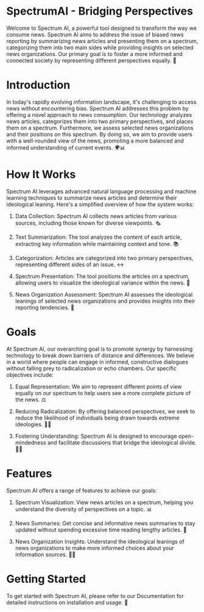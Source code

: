 ﻿# SpectrumAI - Bridging Perspectives

 Welcome to Spectrum AI, a powerful tool designed to transform the way we consume news. Spectrum AI aims to address the issue of biased news reporting by summarizing news articles and presenting them on a spectrum, categorizing them into two main sides while providing insights on selected news organizations. Our primary goal is to foster a more informed and connected society by representing different perspectives equally. 🌟


# Introduction
In today's rapidly evolving information landscape, it's challenging to access news without encountering bias. Spectrum AI addresses this problem by offering a novel approach to news consumption. Our technology analyzes news articles, categorizes them into two primary perspectives, and places them on a spectrum. Furthermore, we assess selected news organizations and their positions on this spectrum. By doing so, we aim to provide users with a well-rounded view of the news, promoting a more balanced and informed understanding of current events. 🌍📊

# How It Works
Spectrum AI leverages advanced natural language processing and machine learning techniques to summarize news articles and determine their ideological leaning. Here's a simplified overview of how the system works:

1. Data Collection: Spectrum AI collects news articles from various sources, including those known for diverse viewpoints. 🗞️

2. Text Summarization: The tool analyzes the content of each article, extracting key information while maintaining context and tone. 📚

3. Categorization: Articles are categorized into two primary perspectives, representing different sides of an issue. ↔️

4. Spectrum Presentation: The tool positions the articles on a spectrum, allowing users to visualize the ideological variance within the news. 🌈

5. News Organization Assessment: Spectrum AI assesses the ideological leanings of selected news organizations and provides insights into their reporting tendencies. 📡

# Goals
At Spectrum AI, our overarching goal is to promote synergy by harnessing technology to break down barriers of distance and differences. We believe in a world where people can engage in informed, constructive dialogues without falling prey to radicalization or echo chambers. Our specific objectives include:

1. Equal Representation: We aim to represent different points of view equally on our spectrum to help users see a more complete picture of the news. ⚖️

2. Reducing Radicalization: By offering balanced perspectives, we seek to reduce the likelihood of individuals being drawn towards extreme ideologies. 🚫🤯

3. Fostering Understanding: Spectrum AI is designed to encourage open-mindedness and facilitate discussions that bridge the ideological divide. 🤝💬

# Features
Spectrum AI offers a range of features to achieve our goals:

1. Spectrum Visualization: View news articles on a spectrum, helping you understand the diversity of perspectives on a topic. 📊

2. News Summaries: Get concise and informative news summaries to stay updated without spending excessive time reading lengthy articles. 📄

3. News Organization Insights: Understand the ideological leanings of news organizations to make more informed choices about your information sources. 🧐📡

# Getting Started
To get started with Spectrum AI, please refer to our Documentation for detailed instructions on installation and usage. 🚀





